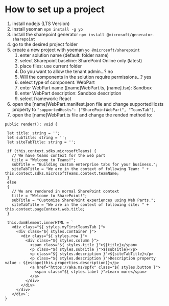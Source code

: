 # How to set up a project

1. install nodejs (LTS Version)
2. install yeoman `npm install -g yo`
3. install the sharepoint generator `npm install @microsoft/generator-sharepoint`
4. go to the desired project folder
5. create a new project with yoeman `yo @microsoft/sharepoint`
   1. enter solution name (default: folder name)
   2. select Sharepoint baseline: SharePoint Online only (latest)
   3. place files: use current folder
   4. Do you want to allow the tenant admin...? no
   5. Will the components in the solution require permissions...? yes
   6. select type of component: WebPart
   7. enter WebPart name ([name]WebPart.ts, [name].tsx): Sandbox
   8. enter WebPart description: Sandbox description
   9. select framework: React
 6. open the [name]WebPart.manifest.json file and change supportedHosts property 
 to `"supportedHosts": ["SharePointWebPart", "TeamsTab"],`
 7. open the [name]WebPart.ts file and change the rended method to:
 ~~~tsx
 public render(): void {

  let title: string = '';
  let subTitle: string = '';
  let siteTabTitle: string = '';

  if (this.context.sdks.microsoftTeams) {
    // We have teams context for the web part
    title = "Welcome to Teams!";
    subTitle = "Building custom enterprise tabs for your business.";
    siteTabTitle = "We are in the context of following Team: " + this.context.sdks.microsoftTeams.context.teamName;
  }
  else
  {
    // We are rendered in normal SharePoint context
    title = "Welcome to SharePoint!";
    subTitle = "Customize SharePoint experiences using Web Parts.";
    siteTabTitle = "We are in the context of following site: " + this.context.pageContext.web.title;
  }

  this.domElement.innerHTML = `
    <div class="${ styles.myFirstTeamsTab }">
      <div class="${ styles.container }">
        <div class="${ styles.row }">
          <div class="${ styles.column }">
            <span class="${ styles.title }">${title}</span>
            <p class="${ styles.subTitle }">${subTitle}</p>
            <p class="${ styles.description }">${siteTabTitle}</p>
            <p class="${ styles.description }">Description property value - ${escape(this.properties.description)}</p>
            <a href="https://aka.ms/spfx" class="${ styles.button }">
              <span class="${ styles.label }">Learn more</span>
            </a>
          </div>
        </div>
      </div>
    </div>`;
}
~~~
